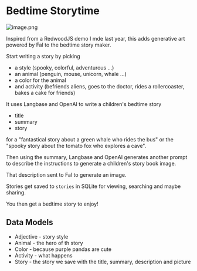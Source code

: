 # Bedtime Storytime



![image.png](https://imagedelivery.net/iHX6Ovru0O7AjmyT5yZRoA/8eaea732-a794-4811-3521-594b6915fa00/public)

Inspired from a RedwoodJS demo I mde last year, this adds generative art powered by Fal to the bedtime story maker.

Start writing a story by picking

* a style (spooky, colorful, adventurous ...)
* an animal (penguin, mouse, unicorn, whale ...)
* a color for the animal
* and activity (befriends aliens, goes to the doctor, rides a rollercoaster, bakes a cake for friends)

It uses Langbase and OpenAI to write a children's bedtime story

* title
* summary
* story

for a "fantastical story about a green whale who rides the bus" or the "spooky story about the tomato fox who explores a cave".

Then using the summary, Langbase and OpenAI generates another prompt to describe the instructions to generate a children's story book image.

That description sent to Fal to generate an image.

Stories get saved to `stories` in SQLite for viewing, searching and maybe sharing.

You then get a bedtime story to enjoy!

## Data Models

* Adjective - story style
* Animal - the hero of th story
* Color - because purple pandas are cute
* Activity - what happens
* Story - the story we save with the title, summary, description and picture
